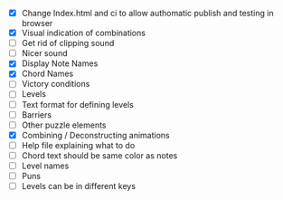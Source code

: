 - [x] Change Index.html and ci to allow authomatic publish and testing in browser
- [x] Visual indication of combinations
- [ ] Get rid of clipping sound
- [ ] Nicer sound
- [x] Display Note Names
- [x] Chord Names
- [ ] Victory conditions
- [ ] Levels
- [ ] Text format for defining levels
- [ ] Barriers
- [ ] Other puzzle elements
- [x] Combining / Deconstructing animations
- [ ] Help file explaining what to do
- [ ] Chord text should be same color as notes
- [ ] Level names
- [ ] Puns
- [ ] Levels can be in different keys